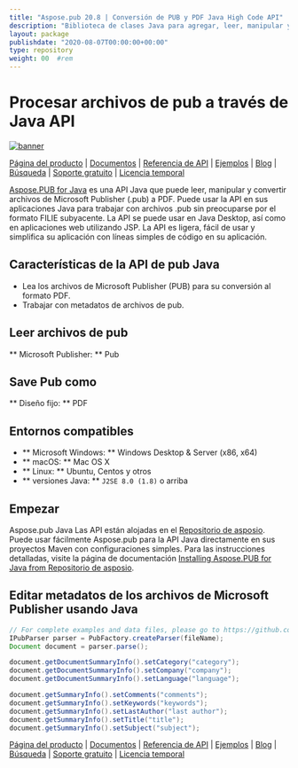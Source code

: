 ```yaml
---
title: "Aspose.pub 20.8 | Conversión de PUB y PDF Java High Code API" 
description: "Biblioteca de clases Java para agregar, leer, manipular y convertir archivos de Microsoft Publisher (.pub) en PDF mediante programación." 
layout: package
publishdate: "2020-08-07T00:00:00+00:00"
type: repository
weight: 00	#rem
---
```


# Procesar archivos de pub a través de Java API
[![banner](../aspose_pub-for-java-banner.png)](./)

[Página del producto](https://products.aspose.com/pub/java) | [Documentos](https://docs.aspose.com/pub/java/) | [Referencia de API](https://apireference.aspose.com/pub/java) | [Ejemplos](https://github.com/aspose-pub/Aspose.PUB-for-Java/tree/master/Ejemplos) | [Blog](https://blog.aspose.com/category/pub/) | [Búsqueda](https://search.aspose.com/) | [Soporte gratuito](https://forum.aspose.com/c/pub) | [Licencia temporal](https://purchase.aspose.com/temporary-license)

[Aspose.PUB for Java](https://products.aspose.com/pub/java) es una API Java que puede leer, manipular y convertir archivos de Microsoft Publisher (.pub) a PDF. Puede usar la API en sus aplicaciones Java para trabajar con archivos .pub sin preocuparse por el formato FILIE subyacente. La API se puede usar en Java Desktop, así como en aplicaciones web utilizando JSP. La API es ligera, fácil de usar y simplifica su aplicación con líneas simples de código en su aplicación.

## Características de la API de pub Java
- Lea los archivos de Microsoft Publisher (PUB) para su conversión al formato PDF.
- Trabajar con metadatos de archivos de pub.

## Leer archivos de pub
** Microsoft Publisher: ** Pub

## Save Pub como
** Diseño fijo: ** PDF

## Entornos compatibles
- ** Microsoft Windows: ** Windows Desktop & Server (x86, x64)
- ** macOS: ** Mac OS X
- ** Linux: ** Ubuntu, Centos y otros
- ** versiones Java: ** `J2SE 8.0 (1.8)` o arriba

## Empezar

Aspose.pub Java Las API están alojadas en el [Repositorio de asposio](https://releases.aspose.com/pub/java/). Puede usar fácilmente Aspose.pub para la API Java directamente en sus proyectos Maven con configuraciones simples. Para las instrucciones detalladas, visite la página de documentación [Installing Aspose.PUB for Java from Repositorio de asposio](https://docs.aspose.com/pub/java/installation/).

## Editar metadatos de los archivos de Microsoft Publisher usando Java

```java
// For complete examples and data files, please go to https://github.com/aspose-pub/Aspose.PUB-for-Java
IPubParser parser = PubFactory.createParser(fileName);
Document document = parser.parse();

document.getDocumentSummaryInfo().setCategory("category");
document.getDocumentSummaryInfo().setCompany("company");
document.getDocumentSummaryInfo().setLanguage("language");

document.getSummaryInfo().setComments("comments");
document.getSummaryInfo().setKeywords("keywords");
document.getSummaryInfo().setLastAuthor("last author");
document.getSummaryInfo().setTitle("title");
document.getSummaryInfo().setSubject("subject");
```

[Página del producto](https://products.aspose.com/pub/java) | [Documentos](https://docs.aspose.com/pub/java/) | [Referencia de API](https://apireference.aspose.com/pub/java) | [Ejemplos](https://github.com/aspose-pub/Aspose.PUB-for-Java/tree/master/Ejemplos) | [Blog](https://blog.aspose.com/category/pub/) | [Búsqueda](https://search.aspose.com/) | [Soporte gratuito](https://forum.aspose.com/c/pub) | [Licencia temporal](https://purchase.aspose.com/temporary-license)
